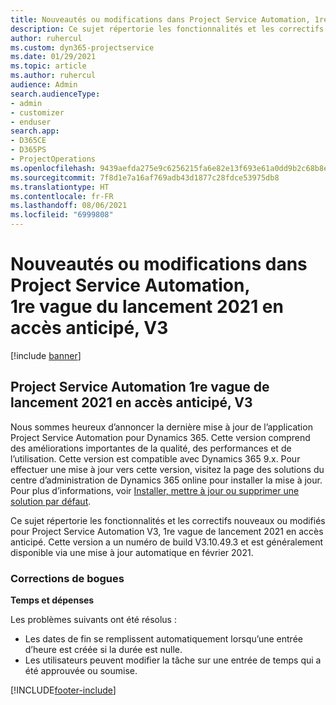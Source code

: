 ```yaml
---
title: Nouveautés ou modifications dans Project Service Automation, 1re vague du lancement 2021 en accès anticipé, V3
description: Ce sujet répertorie les fonctionnalités et les correctifs disponibles dans Project Service Automation 1re vague de lancement 2021 en accès anticipé, V3.
author: ruhercul
ms.custom: dyn365-projectservice
ms.date: 01/29/2021
ms.topic: article
ms.author: ruhercul
audience: Admin
search.audienceType:
- admin
- customizer
- enduser
search.app:
- D365CE
- D365PS
- ProjectOperations
ms.openlocfilehash: 9439aefda275e9c6256215fa6e82e13f693e61a0dd9b2c68b8e5273eeac4d64b
ms.sourcegitcommit: 7f8d1e7a16af769adb43d1877c28fdce53975db8
ms.translationtype: HT
ms.contentlocale: fr-FR
ms.lasthandoff: 08/06/2021
ms.locfileid: "6999808"
---
```

# <a name="whats-new-or-changed-in-project-service-automation-early-access-wave-1-2021-v3"></a>Nouveautés ou modifications dans Project Service Automation, 1re vague du lancement 2021 en accès anticipé, V3

[!include [banner](../includes/psa-now-project-operations.md)]

## <a name="project-service-automation-early-access-wave-1-2021-v3"></a>Project Service Automation 1re vague de lancement 2021 en accès anticipé, V3

Nous sommes heureux d’annoncer la dernière mise à jour de l’application Project Service Automation pour Dynamics 365. Cette version comprend des améliorations importantes de la qualité, des performances et de l’utilisation. Cette version est compatible avec Dynamics 365 9.x. Pour effectuer une mise à jour vers cette version, visitez la page des solutions du centre d’administration de Dynamics 365 online pour installer la mise à jour. Pour plus d’informations, voir [Installer, mettre à jour ou supprimer une solution par défaut](/power-platform/admin/install-remove-preferred-solution).

Ce sujet répertorie les fonctionnalités et les correctifs nouveaux ou modifiés pour Project Service Automation V3, 1re vague de lancement 2021 en accès anticipé. Cette version a un numéro de build V3.10.49.3 et est généralement disponible via une mise à jour automatique en février 2021.


### <a name="bug-fixes"></a>Corrections de bogues

**Temps et dépenses**

Les problèmes suivants ont été résolus :

- Les dates de fin se remplissent automatiquement lorsqu’une entrée d’heure est créée si la durée est nulle.
- Les utilisateurs peuvent modifier la tâche sur une entrée de temps qui a été approuvée ou soumise.


[!INCLUDE[footer-include](../includes/footer-banner.md)]